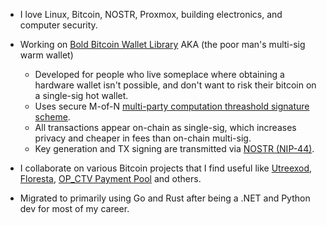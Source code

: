 
- I love Linux, Bitcoin, NOSTR, Proxmox, building electronics, and computer security.
  
- Working on <a href="https://github.com/BoldBitcoinWallet/BBMTLib" target="_blank">Bold Bitcoin Wallet Library</a> AKA (the poor man's multi-sig warm wallet)
  
  - Developed for people who live someplace where obtaining a hardware wallet isn't possible, and don't want to risk their bitcoin on a single-sig hot wallet.
  - Uses secure M-of-N <a href="https://github.com/bnb-chain/tss-lib" target="_blank">multi-party computation threashold signature scheme</a>. 
  - All transactions appear on-chain as single-sig, which increases privacy and cheaper in fees than on-chain multi-sig.
  - Key generation and TX signing are transmitted via <a href="https://github.com/nostr-protocol/nips/blob/master/44.md" target="_blank">NOSTR (NIP-44)</a>.
   
- I collaborate on various Bitcoin projects that I find useful like <a href="https://github.com/utreexo/utreexod" target="_blank">Utreexod</a>, <a href="https://github.com/vinteumorg/Floresta" target="_blank">Floresta</a>, <a href="https://github.com/stutxo/op_ctv_payment_pool" target="_blank">OP_CTV Payment Pool</a> and others.
  
- Migrated to primarily using Go and Rust after being a .NET and Python dev for most of my career.
